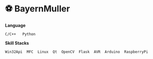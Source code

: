 # ⚽ BayernMuller 


**Language**

    C/C++   Python


**Skill Stacks**

    Win32Api  MFC  Linux  Qt  OpenCV  Flask  AVR  Arduino  RaspberryPi	
